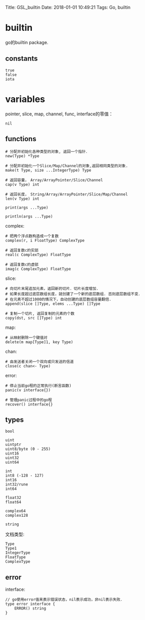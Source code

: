Title: GSL_builtin
Date: 2018-01-01 10:49:21
Tags: Go, builtin



# builtin

go的builtin package.

## constants

    true
    false
    iota

# variables

pointer, slice, map, channel, func, interface的零值：

    nil

## functions

    # 分配并初始化各种类型的对象, 返回一个指针．
    new(Type) *Type

    # 分配并初始化一个Slice/Map/Channel的对象,返回相同类型的对象.
    make(t Type, size ...IntegerType) Type

    # 返回容量，　Array/ArrayPointer/Slice/Channel
    cap(v Type) int

    # 返回长度，　String/Array/ArrayPointer/Slice/Map/Channel
    len(v Type) int

    print(args ...Type)

    println(args ...Type)

complex:

    # 把两个浮点数构造成一个复数
    complex(r, i FloatType) ComplexType

    # 返回复数c的实部
    real(c ComplexType) FloatType

    # 返回复数c的虚部
    imag(c ComplexType) FloatType

slice:

    # 向切片末尾追加元素，返回新的切片．切片长度增加.
    # 如果长度超过底层数组长度，就创建了一个新的底层数组. 否则底层数组不变．
    # 在元素不超过1000的情况下，自动创建的底层数组容量翻倍.
    append(slice []Type, elems ...Type) []Type

    # 复制一个切片, 返回复制的元素的个数
    copy(dst, src []Type) int

map:

    # 从映射删除一个键值对
    delete(m map[Type]1, key Type)

chan:

    # 由发送者关闭一个双向或只发送的信道
    close(c chan<- Type)

error:

    # 停止当前go程的正常执行(断言函数)
    panic(v interface{})

    # 管理panic过程中的go程
    recover() interface{}

## types

    bool

    uint
    uintptr
    uint8/byte (0 - 255)
    uint16
    uint32
    uint64

    int
    int8 (-128 - 127)
    int16
    int32/rune
    int64

    float32
    float64

    complex64
    complex128

    string

文档类型:

    Type
    Type1
    IntegerType
    FloatType
    ComplexType

## error

interface:

    // go使用error值来表示错误状态，nil表示成功，非nil表示失败．
    type error interface {
        ERROR() string
    }

